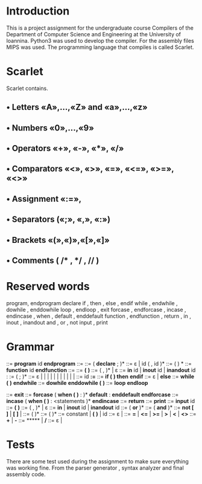 # Introduction

This is a project assignment for the undergraduate course Compilers of the Department of Computer Science and
Engineering at the University of Ioannina.
Python3 was used to develop the compiler. For the assembly files MIPS was used.
The programming language that compiles is called Scarlet.

# Scarlet

Scarlet contains.

## • Letters «Α»,...,«Ζ» and «a»,...,«z»

## • Numbers «0»,...,«9»

## • Operators «+», «-», «*», «/»

## • Comparators «<», «>», «=», «<=», «>=», «<>»

## • Assignment «:=»,

## • Separators («;», «,», «:»)

## • Brackets «(»,«)»,«[»,«]»

## • Comments ( /* , */ , // )

# Reserved words
program, endprogram
declare
if , then , else , endif
while , endwhile , dowhile , enddowhile
loop , endloop , exit
forcase , endforcase , incase , endincase , when , default , enddefault
function , endfunction , return , in , inout , inandout
and , or , not
input , print



# Grammar

<program> ::= **program** id <block> **endprogram**
<block> ::= <declarations> <subprograms> <statements>
<declarations> ::= ( **declare** <varlist> ; )*
<varlist> ::= ε | id ( , id )*
<subprograms> ::= ( <subprogram> ) *
<subprogram> ::= **function** id <funcbody> **endfunction**
<funcbody> ::= <formalpars> <block>
<formalpars> ::= **(** <formalparlist> **)**
<formalparlist> ::= <formalparitem> ( , <formalparitem> )* | ε
<formalparitem> ::= **in** id | **inout** id | **inandout** id
<statements> : := <statement> ( ; <statement> )*
<statement> ::= ε |
<assignment-stat> |
<if-stat> |
<while-stat> |
<do-while-stat> |
<loop-stat> |
<exit-stat> |
<forcase-stat> |
<incase-stat> |
<return-stat> |
<input-stat> |
<print-stat>
<assignment-stat> ::= id **:=** <expression>
<if-stat> ::= **if (** <condition> **) then** <statements> <elsepart> **endif**
<elsepart> ::= ε | **else** <statements>
<while-stat> ::= **while (** <condition> **)** <statements> **endwhile**
<do-while-stat> ::= **dowhile** <statements> **enddowhile (** <condition> **)**
<loop-stat> ::= **loop** <statements> **endloop**


<exit-stat> ::= **exit**
<forcase-stat> ::= **forcase**
( **when (** <condition> **)** : <statements> )*
**default** : <statements> **enddefault
endforcase**
<incase-stat> ::= **incase**
( **when (** <condition> **)** : <statements )*
**endincase**
<return-stat> ::= **return** <expression>
<print-stat> ::= **print** <expression>
<input-stat> ::= **input** id
<actualpars> ::= **(** <actualparlist> **)**
<actualparlist> ::= <actualparitem> ( , <actualparitem> )* | ε
<actualparitem> ::= **in** <expression> | **inout** id | **inandout** id
<condition> ::= <boolterm> ( **or** <boolterm> )*
<boolterm> ::= <boolfactor> ( **and** <boolfactor> )*
<boolfactor> ::= **not [** <condition> **]** | **[** <condition> **]** |
<expression> <relational-oper> <expression>
<expression> ::= <optional-sign> <term> ( <add-oper> <term>)*
<term> ::= <factor> ( <mul-oper> <factor> )*
<factor> ::= constant | **(** <expression> **)** | id <idtail>
<idtail> ::= ε | <actualpars>
<relational-oper> ::= **=** | **<=** | **>=** | **>** | **<** | **<>**
<add-oper> ::= **+** | **-**
<mul-oper> ::= ***** | **/**
<optional-sign> ::= ε | <add-oper>

# Tests

There are some test used during the assignment to make sure everything was working fine. From the parser generator ,
syntax analyzer and final assembly code.
